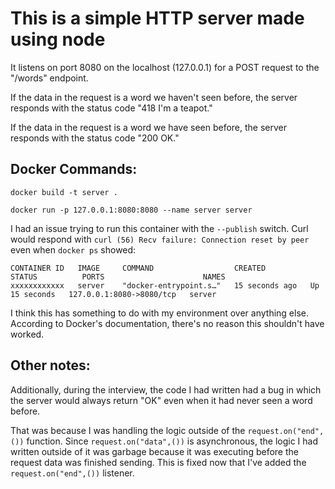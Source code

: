 # This is a simple HTTP server made using node

It listens on port 8080 on the localhost (127.0.0.1) for a POST request to the "/words" endpoint.

If the data in the request is a word we haven't seen before, the server responds with the status code "418 I'm a teapot."

If the data in the request is a word we have seen before, the server responds with the status code "200 OK."

## Docker Commands:

```
docker build -t server .
```

```
docker run -p 127.0.0.1:8080:8080 --name server server
```

I had an issue trying to run this container with the `--publish` switch. Curl would respond with `curl (56) Recv failure: Connection reset by peer` even when `docker ps` showed:

```
CONTAINER ID   IMAGE     COMMAND                  CREATED          STATUS          PORTS                      NAMES
xxxxxxxxxxxx   server    "docker-entrypoint.s…"   15 seconds ago   Up 15 seconds   127.0.0.1:8080->8080/tcp   server
```

I think this has something to do with my environment over anything else. According to Docker's documentation, there's no reason this shouldn't have worked.

## Other notes:

Additionally, during the interview, the code I had written had a bug in which the server would always return "OK" even when it had never seen a word before. 

That was because I was handling the logic outside of the `request.on("end",())` function. Since `request.on("data",())` is asynchronous, the logic I had written outside of it was garbage because it was executing before the request data was finished sending. This is fixed now that I've added the `request.on("end",())` listener.

